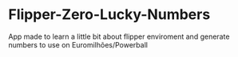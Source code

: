 # Flipper-Zero-Lucky-Numbers
App made to learn a little bit about flipper enviroment and generate numbers to use on Euromilhões/Powerball

